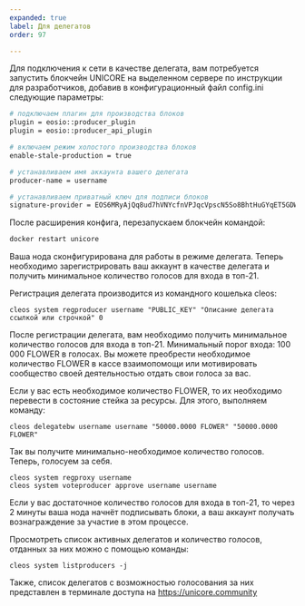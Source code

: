 ```yaml
---
expanded: true
label: Для делегатов
order: 97

---
```

Для подключения к сети в качестве делегата, вам потребуется запустить блокчейн UNICORE на выделенном сервере по инструкции для разработчиков, добавив в конфигурационный файл config.ini следующие параметры:

``` bash
# подключаем плагин для производства блоков
plugin = eosio::producer_plugin
plugin = eosio::producer_api_plugin

# включаем режим холостого производства блоков
enable-stale-production = true

# устанавливаем имя аккаунта вашего делегата
producer-name = username 

# устанавливаем приватный ключ для подписи блоков
signature-provider = EOS6MRyAjQq8ud7hVNYcfnVPJqcVpscN5So8BhtHuGYqET5GDW5CV=KEY:5KQwrPbwdL6PhXujxW37FSSQZ1JiwsST4cqQzDeyXtP79zkvFD3
```

После расширения конфига, перезапускаем блокчейн командой:
``` bash
docker restart unicore
```

Ваша нода сконфигурирована для работы в режиме делегата. Теперь необходимо зарегистрировать ваш аккаунт в качестве делегата и получить минимальное количество голосов для входа в топ-21. 

Регистрация делегата производится из командного кошелька cleos:
```
cleos system regproducer username "PUBLIC_KEY" "Описание делегата ссылкой или строчкой" 0 
```

После регистрации делегата, вам необходимо получить минимальное количество голосов для входа в топ-21. Минимальный порог входа: 100 000 FLOWER в голосах. Вы можете преобрести необходимое количество FLOWER в кассе взаимопомощи или мотивировать сообщество своей деятельностью отдать свои голоса за вас.

Если у вас есть необходимое количество FLOWER, то их необходимо перевести в состояние стейка за ресурсы. Для этого, выполняем команду:

```
cleos delegatebw username username "50000.0000 FLOWER" "50000.0000 FLOWER"
``` 
Так вы получите минимально-необходимое количество голосов. Теперь, голосуем за себя. 

```
cleos system regproxy username
cleos system voteproducer approve username username
```

Если у вас достаточное количество голосов для входа в топ-21, то через 2 минуты ваша нода начнёт подписывать блоки, а ваш аккаунт получать вознаграждение за участие в этом процессе. 

Просмотреть список активных делегатов и количество голосов, отданных за них можно с помощью команды: 
```
cleos system listproducers -j
```

Также, список делегатов с возможностью голосования за них представлен в терминале доступа на https://unicore.community


